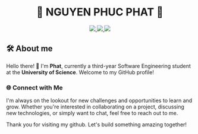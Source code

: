 <h1 align="center">🔧 NGUYEN PHUC PHAT 🔧</h1>

<p align="center">
  <a href="https://www.linkedin.com/in/nguyen-phuc-phat-5b5470303/">
    <img src="https://img.shields.io/badge/-LinkedIn-blue?style=flat&logo=LinkedIn&logoColor=white">
  </a>
  <a href="mailto:nguyenphucphat111999@gmail.com">
    <img src="https://img.shields.io/badge/-Email-red?style=flat&logo=Gmail&logoColor=white">
  </a>
  <a href="https://github.com/nguyenphucphat">
    <img src="https://img.shields.io/github/followers/yourprofile?label=follow&style=social">
  </a>
</p>


## 🛠️ About me

Hello there! 👋 I'm **Phat**, currently a third-year Software Engineering student at the **University of Science**. Welcome to my GitHub profile!

### 🌐 Connect with Me

I'm always on the lookout for new challenges and opportunities to learn and grow. Whether you're interested in collaborating on a project, discussing new technologies, or simply want to chat, feel free to reach out to me.

Thank you for visiting my github. Let's build something amazing together!
